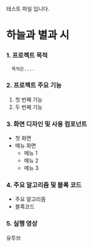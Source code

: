 테스트 파일 입니다.
# 하늘과 별과 시

### 1. 프로젝트 목적 
      목적은....

### 2. 프로젝트 주요 기능
1. 첫 번째 기능
2. 두 번째 기능  

### 3. 화면 디자인 및 사용 컴포넌트
* 첫 화면
* 메뉴 화면
	+ 메뉴 1
	+ 메뉴 2
	+ 메뉴 3


### 4. 주요 알고리즘 및 블록 코드
+ 주요 알고리즘
+ 블록코드

### 5. 실행 영상
유투브 

